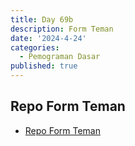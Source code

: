 ```yaml
---
title: Day 69b
description: Form Teman
date: '2024-4-24'
categories:
  - Pemograman Dasar
published: true
---
```


## Repo Form Teman

- [Repo Form Teman](https://github.com/razaq-himawan/PemogramanDasar/tree/main/Teman/teman)
